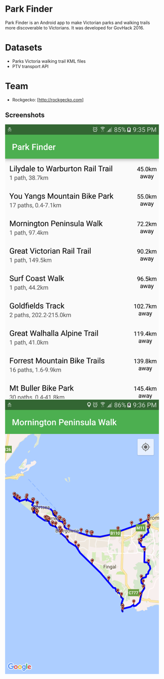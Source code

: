 # Park Finder

Park Finder is an Android app to make Victorian parks and walking trails more discoverable to Victorians. It was developed for GovHack 2016.

# Datasets
- Parks Victoria walking trail KML files
- PTV transport API

# Team
- Rockgecko: [http://rockgecko.com]

## Screenshots
![Screenshot](screenshots/park_list.png)
![Screenshot](screenshots/mornington.png)